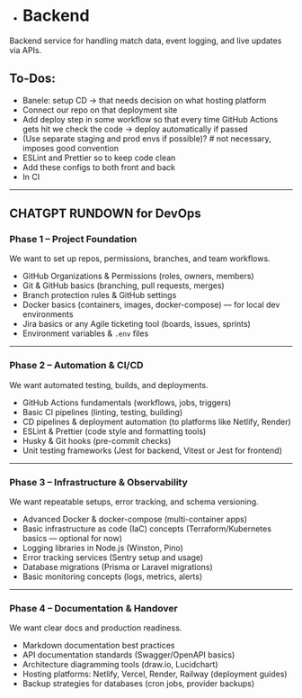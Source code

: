 
- # Backend
Backend service for handling match data, event logging, and live updates via APIs.

## To-Dos:
- Banele: setup CD -> that needs decision on what hosting platform  
- Connect our repo on that deployment site  
- Add deploy step in some workflow so that every time GitHub Actions gets hit we check the code -> deploy automatically if passed  
- (Use separate staging and prod envs if possible)? # not necessary, imposes good convention  
- ESLint and Prettier so to keep code clean  
- Add these configs to both front and back  
- In CI  

---

## CHATGPT RUNDOWN for DevOps

### Phase 1 – Project Foundation  
We want to set up repos, permissions, branches, and team workflows.

- GitHub Organizations & Permissions (roles, owners, members)  
- Git & GitHub basics (branching, pull requests, merges)  
- Branch protection rules & GitHub settings  
- Docker basics (containers, images, docker-compose) — for local dev environments  
- Jira basics or any Agile ticketing tool (boards, issues, sprints)  
- Environment variables & `.env` files  

---

### Phase 2 – Automation & CI/CD  
We want automated testing, builds, and deployments.

- GitHub Actions fundamentals (workflows, jobs, triggers)  
- Basic CI pipelines (linting, testing, building)  
- CD pipelines & deployment automation (to platforms like Netlify, Render)  
- ESLint & Prettier (code style and formatting tools)  
- Husky & Git hooks (pre-commit checks)  
- Unit testing frameworks (Jest for backend, Vitest or Jest for frontend)  

---

### Phase 3 – Infrastructure & Observability  
We want repeatable setups, error tracking, and schema versioning.

- Advanced Docker & docker-compose (multi-container apps)  
- Basic infrastructure as code (IaC) concepts (Terraform/Kubernetes basics — optional for now)  
- Logging libraries in Node.js (Winston, Pino)  
- Error tracking services (Sentry setup and usage)  
- Database migrations (Prisma or Laravel migrations)  
- Basic monitoring concepts (logs, metrics, alerts)  

---

### Phase 4 – Documentation & Handover  
We want clear docs and production readiness.

- Markdown documentation best practices  
- API documentation standards (Swagger/OpenAPI basics)  
- Architecture diagramming tools (draw.io, Lucidchart)  
- Hosting platforms: Netlify, Vercel, Render, Railway (deployment guides)  
- Backup strategies for databases (cron jobs, provider backups)  

